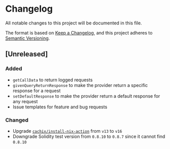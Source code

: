 # Changelog
All notable changes to this project will be documented in this file.

The format is based on [Keep a Changelog](https://keepachangelog.com/en/1.0.0/),
and this project adheres to [Semantic Versioning](https://semver.org/spec/v2.0.0.html).

## [Unreleased]

### Added 

- `getCallData` to return logged requests
- `givenQueryReturnResponse` to make the provider return a specific response for a request
- `setDefaultResponse` to make the provider return a default response for any request
- Issue templates for feature and bug requests

### Changed

- Upgrade [`cachix/install-nix-action`](https://github.com/cachix/install-nix-action) from `v13` to `v16`
- Downgrade Solidity test version from `0.8.10` to `0.8.7` since it cannot find `0.8.10`